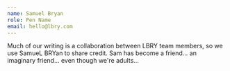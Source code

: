 ```yaml
---
name: Samuel Bryan
role: Pen Name
email: hello@lbry.com
---
```

Much of our writing is a collaboration between LBRY team members, so we use SamueL BRYan to share credit. Sam has become a friend... an imaginary friend... even though we're adults...
